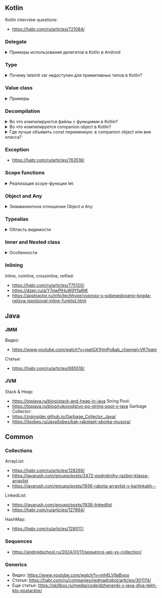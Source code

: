## Kotlin

Kotlin interview questions:
* https://habr.com/ru/articles/721084/

### Delegate


<details>
  <summary>Примеры использования делегатов в Kotlin в Android</summary>

В Kotlin для Android делегаты предоставляют мощный инструмент для упрощения кода и управления состоянием. Делегаты позволяют перемещать повторяющуюся логику из компонентов Android в отдельные функции или классы. Вот несколько примеров использования делегатов в Android:

1. **`lazy` для отложенной инициализации**

Одним из самых популярных делегатов в Kotlin является `lazy`. Он позволяет отложить инициализацию переменной до момента её первого использования. Это полезно в Android, когда необходимо инициализировать ресурсоемкие объекты только по мере необходимости.

Пример: Инициализация `View` в `Activity`

```kotlin
class MainActivity : AppCompatActivity() {

    private val textView: TextView by lazy {
        findViewById(R.id.my_text_view)
    }

    override fun onCreate(savedInstanceState: Bundle?) {
        super.onCreate(savedInstanceState)
        setContentView(R.layout.activity_main)
        
        // textView будет инициализирован здесь, при первом обращении
        textView.text = "Hello, World!"
    }
}
```

2. **`observable` для наблюдения за изменениями свойств**

Делегат `observable` позволяет отслеживать изменения свойства и выполнять какое-либо действие при его изменении. Это полезно для обновления UI при изменении данных.

#### Пример: Автоматическое обновление UI при изменении данных

```kotlin
class UserViewModel : ViewModel() {

    var username: String by Delegates.observable("<no name>") { _, oldValue, newValue ->
        Log.d("UserViewModel", "Username changed from $oldValue to $newValue")
        // Можно обновить UI здесь
    }
}
```

3. **`vetoable` для валидации изменений свойств**

Делегат `vetoable` позволяет отменить изменение значения свойства, если оно не удовлетворяет определенным условиям.

#### Пример: Валидация ввода данных

```kotlin
class User {
    var age: Int by Delegates.vetoable(0) { _, _, newValue ->
        newValue >= 0 // Разрешаем изменение, только если возраст неотрицательный
    }
}

fun main() {
    val user = User()
    user.age = 25  // Примет значение 25
    println(user.age)  // Вывод: 25

    user.age = -1  // Изменение отклонено
    println(user.age)  // Вывод: 25
}
```

4. **`Map` делегаты для работы с `Bundle` или `Intent`**

Классический случай использования делегатов в Android — доступ к параметрам `Intent` или `Bundle`. Делегат `Map` позволяет легко работать с такими объектами, как `Bundle`, превращая их в свойство.

#### Пример: Доступ к аргументам `Fragment` через делегаты

```kotlin
class MyFragment : Fragment() {

    private val args: Bundle by lazy { arguments ?: Bundle() }

    val userId: String by args
    val userName: String by args

    override fun onCreateView(
        inflater: LayoutInflater, container: ViewGroup?,
        savedInstanceState: Bundle?
    ): View? {
        // userId и userName можно использовать прямо здесь
        Log.d("MyFragment", "User ID: $userId, User Name: $userName")
        return inflater.inflate(R.layout.fragment_my, container, false)
    }
}
```

Для использования этого подхода необходимо написать расширение для `Bundle`, позволяющее автоматически извлекать значения:

```kotlin
operator fun Bundle.getValue(thisRef: Any?, property: KProperty<*>): String {
    return getString(property.name) ?: ""
}
```

5. **Создание собственных делегатов**

Вы можете создавать свои делегаты для выполнения специфических задач.

#### Пример: Делегат для работы с `SharedPreferences`

```kotlin
class SharedPreferencesDelegate<T>(
    private val preferences: SharedPreferences,
    private val key: String,
    private val defaultValue: T
) : ReadWriteProperty<Any?, T> {

    override fun getValue(thisRef: Any?, property: KProperty<*>): T {
        return when (defaultValue) {
            is String -> preferences.getString(key, defaultValue as String) as T
            is Int -> preferences.getInt(key, defaultValue as Int) as T
            is Boolean -> preferences.getBoolean(key, defaultValue as Boolean) as T
            else -> throw IllegalArgumentException("Unsupported type")
        }
    }

    override fun setValue(thisRef: Any?, property: KProperty<*>, value: T) {
        with(preferences.edit()) {
            when (value) {
                is String -> putString(key, value)
                is Int -> putInt(key, value)
                is Boolean -> putBoolean(key, value)
                else -> throw IllegalArgumentException("Unsupported type")
            }
            apply()
        }
    }
}

class MySettings(preferences: SharedPreferences) {
    var userToken: String by SharedPreferencesDelegate(preferences, "userToken", "")
    var isLoggedIn: Boolean by SharedPreferencesDelegate(preferences, "isLoggedIn", false)
}
```

Этот пример показывает, как создать делегат для удобного доступа и хранения данных в `SharedPreferences`.

Эти примеры демонстрируют, как делегаты могут быть использованы для упрощения кода, улучшения читаемости и удобства работы с состояниями и ресурсами в Android приложениях на Kotlin.

</details>

### Type

<details>
  <summary>Почему lateinit var недоступен для примитивных типов в Kotlin?</summary>

- Kotlin имеет различие между примитивными типами (Int, Boolean и т.д.) и их объектными аналогами (Integer, Boolean и т.д.). lateinit работает с объектами, а не с примитивами. Использование lateinit с примитивными типами потребовало бы их автоматической упаковки (boxing) в объектные аналоги, что противоречит его основному предназначению и увеличивало бы накладные расходы на упаковку и распаковку.

- Примитивные типы в Kotlin (такие как Int, Boolean и другие) всегда имеют значения по умолчанию. Например, для Int это 0, для Boolean — false. Таким образом, необходимость откладывать инициализацию для таких типов отсутствует, поскольку у них уже есть валидные значения по умолчанию.

- Можно использовать делегаты, такие как Delegates.notNull() для примитивных типов, если важно отложить инициализацию.

`import kotlin.properties.Delegates`

`var number: Int by Delegates.notNull<Int>()`

</details>

### Value class


<details>
  <summary>Примеры</summary>

В Kotlin начиная с версии 1.5 появилась концепция **`value class`** (классов-значений). Это классы, которые представляют данные внутри себя как одно значение, но по сути работают как примитивные типы для повышения производительности. Они особенно полезны для создания типов-обёрток, где нужен дополнительный смысл для примитивных данных, но без накладных расходов на создание полноценного объекта.

Вот несколько примеров использования `value class` в различных сценариях:

1. **Типы-обёртки для валидации данных**

Иногда требуется создать специальный тип для данных с определёнными ограничениями, вместо того чтобы просто передавать примитивный тип, например, `String`.

****Пример: Email****

```kotlin
@JvmInline
value class Email(val value: String) {
    init {
        require(value.contains("@")) { "Email must contain '@' symbol" }
    }
    
    override fun toString(): String = value
}

fun sendEmail(email: Email) {
    println("Sending email to ${email.value}")
}

fun main() {
    val email = Email("user@example.com")
    sendEmail(email) // Отправка корректного email
}
```

- **Преимущества**: `Email` обёртывает строку и добавляет валидацию внутри конструктора, проверяя, что строка действительно является корректным email-адресом.

2. **Улучшение читаемости и безопасности типов**

Иногда вместо использования примитивных типов лучше применять `value class` для повышения читаемости кода и предотвращения путаницы между различными значениями одного типа.

****Пример: Мили и Километры****

```kotlin
@JvmInline
value class Miles(val value: Double)

@JvmInline
value class Kilometers(val value: Double)

fun convertToKilometers(miles: Miles): Kilometers {
    return Kilometers(miles.value * 1.60934)
}

fun main() {
    val distanceInMiles = Miles(10.0)
    val distanceInKilometers = convertToKilometers(distanceInMiles)
    println("Distance in kilometers: ${distanceInKilometers.value}")
}
```

- **Преимущества**: Использование отдельных типов для миль и километров предотвращает случайные ошибки (например, путаницу между единицами измерения), и код становится более читаемым.

3. **Представление идентификаторов**

`value class` можно использовать для представления идентификаторов (ID), которые логически являются примитивами, но их нужно выделить как отдельный тип для удобства и безопасности.

****Пример: User ID****

```kotlin
@JvmInline
value class UserId(val value: Long)

fun getUserById(userId: UserId) {
    println("Fetching user with ID: ${userId.value}")
}

fun main() {
    val userId = UserId(12345L)
    getUserById(userId) // Безопасно передаём ID пользователя
}
```

- **Преимущества**: Теперь ID пользователя не может быть случайно перепутан с другими `Long` значениями, что делает код более надёжным.

4. **Оптимизация работы с единичными объектами**

Классы-значения могут быть полезны для представления небольших структур данных, где нужно избежать накладных расходов на создание полноценного объекта.

****Пример: Координаты****

```kotlin
@JvmInline
value class Coordinates(val value: Pair<Double, Double>) {
    val latitude: Double get() = value.first
    val longitude: Double get() = value.second
}

fun printCoordinates(coordinates: Coordinates) {
    println("Latitude: ${coordinates.latitude}, Longitude: ${coordinates.longitude}")
}

fun main() {
    val coordinates = Coordinates(40.7128 to -74.0060)
    printCoordinates(coordinates)
}
```

- **Преимущества**: `Coordinates` хранит координаты как пару значений, но при этом не требует создания полноценного объекта, что улучшает производительность.

5. **Оптимизация работы с `inline` функциями**

Классы-значения могут использоваться с `inline` функциями для оптимизации производительности, избегая создания лишних объектов.

****Пример: Оптимизация работы с `inline` функцией****

```kotlin
@JvmInline
value class Age(val value: Int)

inline fun isAdult(age: Age): Boolean {
    return age.value >= 18
}

fun main() {
    val age = Age(20)
    println("Is adult: ${isAdult(age)}")
}
```

- **Преимущества**: `inline` функция в сочетании с `value class` избегает создания объекта для `Age`, что снижает накладные расходы при вызове.

****Важные особенности `value class`:****
1. **Один параметр**: `value class` может содержать только одно свойство.
2. **Нет явной структуры объектов**: В рантайме классы-значения ведут себя как примитивные типы, что позволяет экономить память.
3. **Ограничения**:
    - Нельзя использовать `init` блок для сложной логики (нельзя изменять внутреннее состояние после создания).
    - `value class` не может иметь вторичных конструкторов.
    - Нельзя создавать экземпляры через `new`, так как они работают как примитивы.

****Заключение****

`value class` отлично подходят для улучшения читаемости, повышения безопасности типов и оптимизации работы с примитивными данными, позволяя работать с ними как с объектами, но без накладных расходов на их создание.


</details>

### Decompilation

<details>
  <summary>Во что компилируются файлы с функциями в Kotlin?</summary>

Если в файле находятся функции верхнего уровня (не принадлежащие какому-либо классу), то они компилируются в статические методы класса. Название этого класса, как правило, создается на основе имени файла с добавлением суффикса Kt. Например, файл Utils.kt с функциями верхнего уровня компилируется в класс UtilsKt.

</details>

<details>
  <summary>Во что компилируется companion object в Kotlin?</summary>

Companion object в Kotlin компилируется в обычный статический внутренний класс с именем Companion, который содержит статические члены.

`MyClass.Companion.printMessage();`

</details>

<details>
  <summary>Где лучше объявить const переменную: в companion object или вне класса?</summary>

- В companion object: Если переменная относится к классу логически, например, это параметр конфигурации для этого класса или она будет использоваться только в контексте этого класса.
- На уровне файла: Если переменная более глобальная и не связана с конкретным классом, лучше вынести её на уровень файла. Это также помогает избегать ненужного использования класса, когда это не требуется.

</details>

### Exception
* https://habr.com/ru/articles/763518/

### Scope functions

<details>
  <summary>Реализация scope-функции let:</summary>

`inline fun <T, R> T.let(block: (T) -> R): R {`
`return block(this)`
`}`

</details>

### Object and Any

<details>
  <summary>Эквивалентное отношение Object и Any</summary>

В Kotlin все классы по умолчанию наследуются от Any, который является аналогом Object в Java. Вот примеры использования некоторых методов Object в Kotlin:

1. equals()

В Kotlin оператор == используется для проверки структурного равенства, что эквивалентно вызову equals().

val str1 = "Hello"
val str2 = "Hello"

println(str1 == str2) // true

2. hashCode()

Вы можете вызвать hashCode() напрямую, если вам это нужно.

val str = "Hello"
println(str.hashCode())

3. toString()

Метод toString() можно переопределить в вашем классе.

class Person(val name: String) {
override fun toString(): String {
return "Person(name=$name)"
}
}

val person = Person("Alice")
println(person.toString()) // Person(name=Alice)

4. getClass()

В Kotlin можно использовать ::class или javaClass для получения информации о классе.

val str = "Hello"
println(str::class) // class kotlin.String
println(str.javaClass) // class java.lang.String
доступ можно использовать для получения информации о классе.

val str = "Hello"
println(str::class) // class kotlin.String
println(str.javaClass) // class java.lang.String




// Пример использования
val person = Person("Alice")
println(person.toString()) // Person(name=Alice)

5. clone()

Клонирование объектов в Kotlin обычно выполняется вручную или с использованием data class и метода copy().

data class Person(val name: String, val age: Int)

val person1 = Person("Alice", 30)
val person2 = person1.copy()

println(person1 == person2) // true
Эти примеры показывают, как использовать и переопределять методы, аналогичные методам Object в Java, в Kotlin.

</details>

### Typealias

<details>
  <summary>Область видимости</summary>

- Можно прописать модификаторы доступа для видимости

</details>

### Inner and Nested class

<details>
  <summary>Особенности</summary>

- Inner класс можно вызвать лишь внутри outer-класса(так как он имеет доступ к его private полям)
- Inner и Nested классы нужны для инкапсуляции логики внутри класса
- Пример nested-класса - ErrorCodes внутри NetworkManager

</details>


### Inlining

Inline, noinline, crossinline, reified:
* https://habr.com/ru/articles/775120/
* https://dzen.ru/a/Y7qwPlHuW0YfaRtK
* https://apptractor.ru/info/techhype/voprosy-s-sobesedovaniy-kogda-nelzya-ispolzovat-inline-funktsii.html


## Java

### JMM

Видео:
* https://www.youtube.com/watch?v=iqatGX1HmPo&ab_channel=VKTeam

Статьи:
* https://habr.com/ru/articles/685518/

### JVM
Stack & Heap:
* https://topjava.ru/blog/stack-and-heap-in-java
  String Pool:
* https://topjava.ru/blog/rukovodstvo-po-string-pool-v-java
  Garbage Collector:
* https://ziginsider.github.io/Garbage_Collector_Java/
* https://itsobes.ru/JavaSobes/kak-rabotaet-sborka-musora/

## Common
### Collections
ArrayList:
* https://habr.com/ru/articles/128269/
* https://javarush.com/groups/posts/2472-podrobnihy-razbor-klassa-arraylist
* https://javarush.com/groups/posts/1936-rabota-arraylist-v-kartinkakh--

LinkedList:
* https://javarush.com/groups/posts/1938-linkedlist
* https://habr.com/ru/articles/127864/

HashMap:
* https://habr.com/ru/articles/128017/

### Sequences
* https://androidschool.ru/2024/01/11/sequence-api-vs-collection/

### Generics

* Видео: https://www.youtube.com/watch?v=mh6LV9aBypo
* Статья: https://habr.com/ru/companies/redmadrobot/articles/301174/
* Еще статья: https://skillbox.ru/media/code/dzheneriki-v-java-dlya-tekh-kto-postarshe/